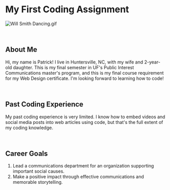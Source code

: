 # My First Coding Assignment #
![Will Smith Dancing.gif](https://th.bing.com/th/id/R.8aa54042c62f367bf41b1c251d4635c5?rik=%2bBQzKYeZYvvvpQ&riu=http%3a%2f%2f31.media.tumblr.com%2fd3a5d9d21632f41548f9f3d312c92931%2ftumblr_ms0j3gVxvH1r5r4uyo1_500.gif&ehk=P5W32etIW6JxucieIaoOvDldXw0hGvLmePDVKDn6l38%3d&risl=&pid=ImgRaw&r=0 "Will Smith Dancing")

<br> 

## About Me ##
Hi, my name is Patrick! I live in Huntersville, NC, with my wife and 2-year-old daughter. This is my final semester in UF's Public Interest Communications master's program, and this is my final course requirement for my Web Design certificate. I'm looking forward to learning how to code!

<br>

## Past Coding Experience ##
My past coding experience is very limited. I know how to embed videos and social media posts into web articles using code, but that's the full extent of my coding knowledge.

<br>

## Career Goals ## 
1. Lead a communications department for an organization supporting important social causes.
2. Make a positive impact through effective communications and memorable storytelling.
